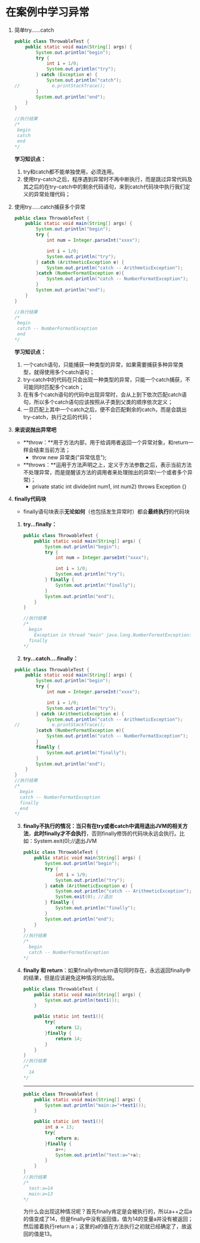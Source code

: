# 在案例中学习异常

1. 简单try……catch

   ```java
   public class ThrowableTest {
       public static void main(String[] args) {
           System.out.println("begin");
           try {
               int i = 1/0;
               System.out.println("try");
           } catch (Exception e) {
               System.out.println("catch");
   //            e.printStackTrace();
           }
           System.out.println("end");
       }
   }
   
   //执行结果
   /*
   	begin
   	catch
   	end
   */
   ```

   **学习知识点：**

   1. try和catch都不能单独使用，必须连用。
   2. 使用try-catch之后，程序遇到异常时不再中断执行，而是跳过异常代码及其之后的在try-catch中的剩余代码语句，来到catch代码块中执行我们定义的异常处理代码；

2. 使用try……catch捕获多个异常

   ```java
   public class ThrowableTest {
       public static void main(String[] args) {
           System.out.println("begin");
           try {
               int num = Integer.parseInt("xxxx");
   
               int i = 1/0;
               System.out.println("try");
           } catch (ArithmeticException e) {
               System.out.println("catch -- ArithmeticException");
           }catch (NumberFormatException e){
               System.out.println("catch -- NumberFormatException");
           }
           System.out.println("end");
       }
   }
   
   //执行结果
   /*
   	begin
   	catch -- NumberFormatException
   	end
   */
   ```

   **学习知识点：**

   1. 一个catch语句，只能捕获一种类型的异常，如果需要捕获多种异常类型，就得使用多个catch语句；
   2. try-catch中的代码在只会出现一种类型的异常，只能一个catch捕获，不可能同时匹配多个catch；
   3. 在有多个catch语句的代码中出现异常时，会从上到下依次匹配catch语句，所以多个catch语句应该按照从子类到父类的顺序依次定义；
   4. 一旦匹配上其中一个catch之后，便不会匹配剩余的catch，而是会跳出try-catch，执行之后的代码；

3. **来说说抛出异常吧**

   * **throw：**用于方法内部，用于给调用者返回一个异常对象，和return一样会结束当前方法；
     * throw new 异常类("异常信息");
   * **throws：**运用于方法声明之上，定义于方法参数之后，表示当前方法不处理异常，而是提醒该方法的调用者来处理抛出的异常(一个或者多个异常)；
     * private static int divide(int num1, int num2) throws Exception {}

4. **finally代码块**

   * finally语句块表示**无论如何**（也包括发生异常时）都会**最终执行**的代码块

   1. **try...finally：**

      ```java
      public class ThrowableTest {
          public static void main(String[] args) {
              System.out.println("begin");
              try {
                  int num = Integer.parseInt("xxxx");
      
                  int i = 1/0;
                  System.out.println("try");
              } finally {
                  System.out.println("finally");
              }
              System.out.println("end");
          }
      }
      
      //执行结果
      /*
      	begin
          Exception in thread "main" java.lang.NumberFormatException: For input string: "xxxx"
      	finally
      */
      ```

   2.  **try...catch....finally：**

      ```java
      public class ThrowableTest {
          public static void main(String[] args) {
              System.out.println("begin");
              try {
                  int num = Integer.parseInt("xxxx");
      
                  int i = 1/0;
                  System.out.println("try");
              } catch (ArithmeticException e) {
                  System.out.println("catch -- ArithmeticException");
      //            e.printStackTrace();
              }catch (NumberFormatException e){
                  System.out.println("catch -- NumberFormatException");
              }
              finally {
                  System.out.println("finally");
              }
              System.out.println("end");
          }
      }
      //执行结果
      /*
      	begin
      	catch -- NumberFormatException
      	finally
      	end
      */
      ```

      

   3. **finally不执行的情况：**当只有在try或者catch中**调用退出JVM的相关方法**，**此时finally才不会执行**，否则finally修饰的代码块永远会执行。比如：System.exit(0);//退出JVM

      ```java
      public class ThrowableTest {
          public static void main(String[] args) {
              System.out.println("begin");
              try {
                  int i = 1/0;
                  System.out.println("try");
              } catch (ArithmeticException e) {
                  System.out.println("catch -- ArithmeticException");
                  System.exit(0); //退出
              } finally {
                  System.out.println("finally");
              }
              System.out.println("end");
          }
      }
      //执行结果
      /*
      	begin
      	catch -- NumberFormatException
      */
      ```

      

   4. **finally 和 return**：如果finally中return语句同时存在，永远返回finally中的结果，但是应该避免这种情况的出现。

      ```java
      public class ThrowableTest {
          public static void main(String[] args) {
              System.out.println(test1());
          }
      
          public static int test1(){
              try{
                  return 12;
              }finally {
                  return 14;
              }
          }
      }
      //执行结果
      /*
      	14
      */
      ```

      *******

      ```java
      public class ThrowableTest {
          public static void main(String[] args) {
              System.out.println("main:a="+test1());
          }
      
          public static int test1(){
              int a = 13;
              try{
                  return a;
              }finally {
                  a++;
                  System.out.println("test:a="+a);
              }
          }
      }
      //执行结果
      /*
      	test:a=14
      	main:a=13
      */
      
      ```

      为什么会出现这种情况呢？首先finally肯定是会被执行的，所以a++之后a的值变成了14，但是finally中没有返回值，值为14的变量a并没有被返回；然后接着执行return a；这里的a的值在方法执行之初就已经确定了，故返回的值是13。

      
